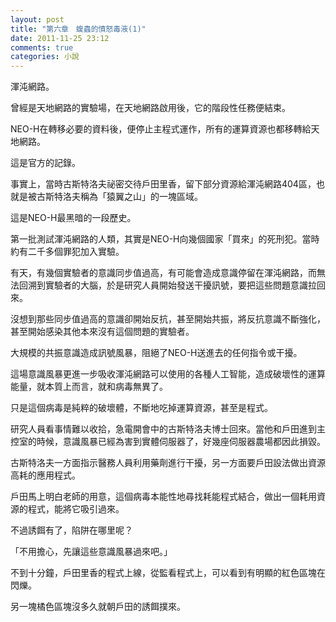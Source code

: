 ```yaml
---
layout: post
title: "第六章　蝮蟲的憤怒毒液(1)"
date: 2011-11-25 23:12
comments: true
categories: 小說
---
```

渾沌網路。

曾經是天地網路的實驗場，在天地網路啟用後，它的階段性任務便結束。

NEO-H在轉移必要的資料後，便停止主程式運作，所有的運算資源也都移轉給天地網路。

這是官方的記錄。

事實上，當時古斯特洛夫祕密交待戶田里香，留下部分資源給渾沌網路404區，也就是被古斯特洛夫稱為「猿翼之山」的一塊區域。

這是NEO-H最黑暗的一段歷史。

第一批測試渾沌網路的人類，其實是NEO-H向幾個國家「買來」的死刑犯。當時約有二千多個罪犯加入實驗。

有天，有幾個實驗者的意識同步值過高，有可能會造成意識停留在渾沌網路，而無法回溯到實驗者的大腦，於是研究人員開始發送干擾訊號，要把這些問題意識拉回來。

沒想到那些同步值過高的意識卻開始反抗，甚至開始共振，將反抗意識不斷強化，甚至開始感染其他本來沒有這個問題的實驗者。

大規模的共振意識造成訊號風暴，阻絕了NEO-H送進去的任何指令或干擾。

這場意識風暴更進一步吸收渾沌網路可以使用的各種人工智能，造成破壞性的運算能量，就本質上而言，就和病毒無異了。

只是這個病毒是純粹的破壞體，不斷地吃掉運算資源，甚至是程式。

研究人員看事情難以收拾，急電開會中的古斯特洛夫博士回來。當他和戶田進到主控室的時候，意識風暴已經為害到實體伺服器了，好幾座伺服器農場都因此損毀。

古斯特洛夫一方面指示醫務人員利用藥劑進行干擾，另一方面要戶田設法做出資源高耗的應用程式。

戶田馬上明白老師的用意，這個病毒本能性地尋找耗能程式結合，做出一個耗用資源的程式，能將它吸引過來。


不過誘餌有了，陷阱在哪里呢？

「不用擔心，先讓這些意識風暴過來吧。」


不到十分鐘，戶田里香的程式上線，從監看程式上，可以看到有明顯的紅色區塊在閃爍。

另一塊橘色區塊沒多久就朝戶田的誘餌撲來。






